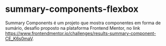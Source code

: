 # summary-components-flexbox

Summary Components é um projeto que mostra componentes em forma de sumário, desafio proposto na plataforma Frontend Mentor, no link https://www.frontendmentor.io/challenges/results-summary-component-CE_K6s0maV.

